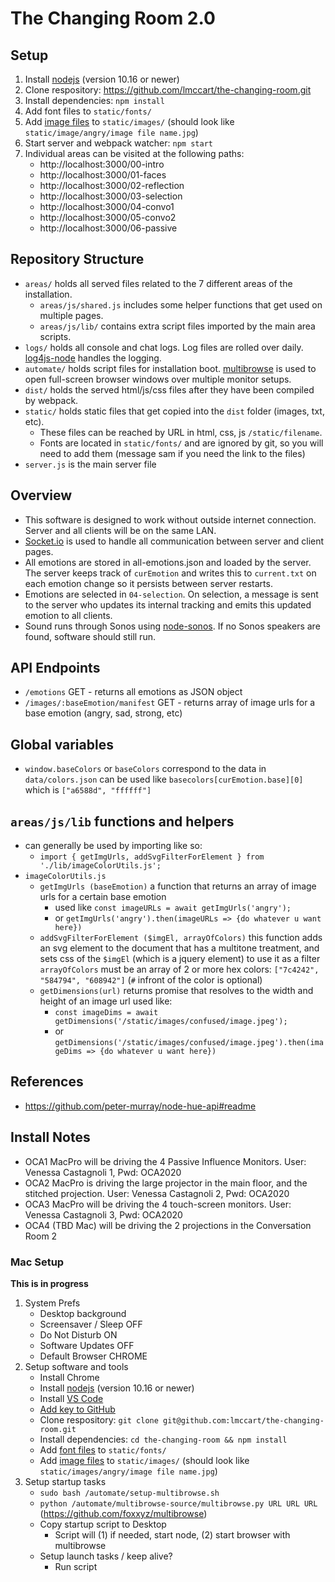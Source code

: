 # The Changing Room 2.0

## Setup
1. Install [nodejs](https://nodejs.org/) (version 10.16 or newer)
2. Clone respository: https://github.com/lmccart/the-changing-room.git
3. Install dependencies: `npm install`
4. Add font files to `static/fonts/`
5. Add [image files](https://drive.google.com/file/d/1SsSHYPwk1jwX-A4SABYmn7RZQqwPsv2_/view?usp=sharing) to `static/images/` (should look like `static/image/angry/image file name.jpg`)
5. Start server and webpack watcher: `npm start`
6. Individual areas can be visited at the following paths:
   - http://localhost:3000/00-intro
   - http://localhost:3000/01-faces
   - http://localhost:3000/02-reflection
   - http://localhost:3000/03-selection
   - http://localhost:3000/04-convo1
   - http://localhost:3000/05-convo2
   - http://localhost:3000/06-passive

## Repository Structure
* `areas/` holds all served files related to the 7 different areas of the installation.
  - `areas/js/shared.js` includes some helper functions that get used on multiple pages.
  - `areas/js/lib/` contains extra script files imported by the main area scripts.
* `logs/` holds all console and chat logs. Log files are rolled over daily. [log4js-node](https://github.com/log4js-node/log4js-node) handles the logging.
* `automate/` holds script files for installation boot. [multibrowse](https://github.com/foxxyz/multibrowse) is used to open full-screen browser windows over multiple monitor setups.
* `dist/` holds the served html/js/css files after they have been compiled by webpack.
* `static/` holds static files that get copied into the `dist` folder (images, txt, etc).
  - These files can be reached by URL in html, css, js `/static/filename`.
  - Fonts are located in `static/fonts/` and are ignored by git, so you will need to add them (message sam if you need the link to the files)
* `server.js` is the main server file


## Overview
* This software is designed to work without outside internet connection. Server and all clients will be on the same LAN.
* [Socket.io](http://socket.io/) is used to handle all communication between server and client pages.
* All emotions are stored in all-emotions.json and loaded by the server. The server keeps track of `curEmotion` and writes this to `current.txt` on each emotion change so it persists between server restarts.
* Emotions are selected in `04-selection`. On selection, a message is sent to the server who updates its internal tracking and emits this updated emotion to all clients.
* Sound runs through Sonos using [node-sonos](https://github.com/bencevans/node-sonos#readme). If no Sonos speakers are found, software should still run.

## API Endpoints
- `/emotions` GET - returns all emotions as JSON object
- `/images/:baseEmotion/manifest` GET - returns array of image urls for a base emotion (angry, sad, strong, etc)

## Global variables
- `window.baseColors` or `baseColors` correspond to the data in `data/colors.json` can be used like `basecolors[curEmotion.base][0]` which is `["a6588d", "ffffff"]`

## `areas/js/lib` functions and helpers
- can generally be used by importing like so:
    + `import { getImgUrls, addSvgFilterForElement } from './lib/imageColorUtils.js';`
- `imageColorUtils.js`
    + `getImgUrls (baseEmotion)` a function that returns an array of image urls for a certain base emotion
        - used like `const imageURLs = await getImgUrls('angry');`
        - or `getImgUrls('angry').then(imageURLs => {do whatever u want here})`
    + `addSvgFilterForElement ($imgEl, arrayOfColors)` this function adds an svg element to the document that has a multitone treatment, and sets css of the `$imgEl` (which is a jquery element) to use it as a filter `arrayOfColors` must be an array of 2 or more hex colors: `["7c4242", "584794", "608942"]` (`#` infront of the color is optional)
    + `getDimensions(url)` returns promise that resolves to the width and height of an image url used like: 
        - `const imageDims = await getDimensions('/static/images/confused/image.jpeg');`
        - or `getDimensions('/static/images/confused/image.jpeg').then(imageDims => {do whatever u want here})`

## References
* https://github.com/peter-murray/node-hue-api#readme
  
  
## Install Notes

* OCA1 MacPro will be driving the 4 Passive Influence Monitors.
User: Venessa Castagnoli 1, Pwd: OCA2020
* OCA2 MacPro is driving the large projector in the main floor, and the stitched projection.
User: Venessa Castagnoli 2, Pwd: OCA2020
* OCA3 MacPro will be driving the 4 touch-screen monitors.
User: Venessa Castagnoli 3, Pwd: OCA2020
* OCA4 (TBD Mac) will be driving the 2 projections in the Conversation Room 2


### Mac Setup
**This is in progress**
1. System Prefs
   * Desktop background
   * Screensaver / Sleep OFF
   * Do Not Disturb ON
   * Software Updates OFF
   * Default Browser CHROME
2. Setup software and tools
   * Install Chrome
   * Install [nodejs](https://nodejs.org/) (version 10.16 or newer)
   * Install [VS Code](https://code.visualstudio.com/)
   * [Add key to GitHub](https://docs.github.com/en/free-pro-team@latest/github/authenticating-to-github/adding-a-new-ssh-key-to-your-github-account)
   * Clone respository: `git clone git@github.com:lmccart/the-changing-room.git`
   * Install dependencies: `cd the-changing-room && npm install`
   * Add [font files](https://drive.google.com/drive/u/0/folders/0B8UbelTCwVpIMS1paHVPNVZpZkk) to `static/fonts/`
   * Add [image files](https://drive.google.com/file/d/1SsSHYPwk1jwX-A4SABYmn7RZQqwPsv2_/view?usp=sharing) to `static/images/` (should look like `static/images/angry/image file name.jpg`)
3. Setup startup tasks
   * `sudo bash /automate/setup-multibrowse.sh`
   * `python /automate/multibrowse-source/multibrowse.py URL URL URL` (https://github.com/foxxyz/multibrowse)
   * Copy startup script to Desktop
     * Script will (1) if needed, start node, (2) start browser with multibrowse
   * Setup launch tasks / keep alive?
     * Run script